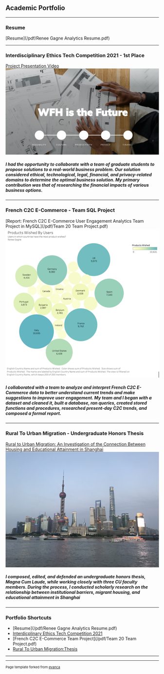 ## Academic Portfolio

---
### Resume
[Resume](/pdf/Renee Gagne Analytics Resume.pdf)

---
### Interdisciplinary Ethics Tech Competition 2021 - 1st Place
[Project Presentation Video](/https://vimeo.com/508527899/)
<img src="/images/EthicsCover.png"/>
##### I had the opportunity to collaborate with a team of graduate students to propose solutions to a real-world business problem. Our solution considered ethical, technological, legal, financial, and privacy-related domains to determine the optimal business solution. My primary contribution was that of researching the financial impacts of various business options. 


---

### French C2C E-Commerce - Team SQL Project
[Report: French C2C E-Commerce User Engagement Analytics Team Project in MySQL](/pdf/Team 20 Team Project.pdf)
<img src="images/C2cBubbleGraph.png"/>
##### I collaborated with a team to analyze and interpret French C2C E-Commerce data to better understand current trends and make suggestions to improve user engagement. My team and I began with a dataset and cleaned it, built a database, ran queries, created stored functions and procedures, researched present-day C2C trends, and composed a formal report.


---

### Rural To Urban Migration - Undergraduate Honors Thesis
[Rural to Urban Migration: An Investigation of the Connection Between Housing and Educational Attainment in Shanghai](/pdf/Renee_Gagne_Honors_Thesis.pdf)
<img src="/images/Shanghai.jpeg">
##### I composed, edited, and defended an undergraduate honors thesis, Magna Cum Laude, while working closely with three CU faculty members. During the process, I conducted scholarly research on the relationship between institutional barriers, migrant housing, and educational attainment in Shanghai


--- 
### Portfolio Shortcuts

- [Resume](/pdf/Renee Gagne Analytics Resume.pdf)
- [Interdicplinary Ethics Tech Competition 2021](https://vimeo.com/508527899)
- [French C2C E-Commerce Team Project](/pdf/Team 20 Team Project.pdf)
- [Rural To Urban Migration:Thesis](/pdf/Renee_Gagne_Honors_Thesis.pdf)

---




---
<p style="font-size:11px">Page template forked from <a href="https://github.com/evanca/quick-portfolio">evanca</a></p>
<!-- Remove above link if you don't want to attibute -->
